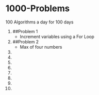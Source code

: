 # 1000-Problems
100 Algorithms a day for 100 days

<ol>
  <li> ##Problem 1
    <ul>
      <li>Increment variables using a For Loop
    </ul>
  
  <li> ##Problem 2
    <ul>
      <li>Max of four numbers
    </ul>
  
  <li>
  <li>
  <li>
  <li>
  <li>
  <li>
  <li>
  <li>

  
</ol>
